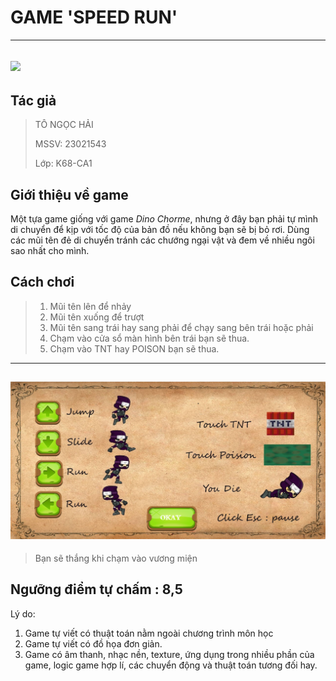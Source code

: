 # GAME 'SPEED RUN'
---
![](demo1.png)
---
## Tác giả
> TÔ NGỌC HẢI
> 
> MSSV: 23021543
> 
> Lớp: K68-CA1

## Giới thiệu về game
Một tựa game giống với game *_Dino Chorme_*, nhưng ở đây bạn phải tự mình di chuyển
để kịp với tốc độ của bản đồ nếu không bạn sẽ bị bỏ rơi. Dùng các mũi tên đẻ di 
chuyển tránh các chướng ngại vật và đem về nhiều ngôi sao nhất cho mình.

## Cách chơi
>1. Mũi tên lên để nhảy
>2. Mũi tên xuống để trượt
>3. Mũi tên sang trái hay sang phải để chạy sang bên trái hoặc phải
>4. Chạm vào cửa sổ màn hình bên trái bạn sẽ thua.
>5. Chạm vào TNT hay POISON bạn sẽ thua.
---

![](rule.png)
---
> Bạn sẽ thắng khi chạm vào vương miện
 ## Ngưỡng điểm tự chấm : 8,5
 Lý do:
 1. Game tự viết có thuật toán nằm ngoài chương trình môn học 
 2. Game tự viết có đồ họa đơn giản. 
 3. Game có âm thanh, nhạc nền, texture, ứng dụng trong nhiều phần của game,
logic game hợp lí, các chuyển động và thuật toán tương đối hay.




